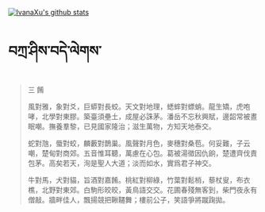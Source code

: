 [![IvanaXu's github stats](https://github-readme-stats.vercel.app/api?username=IvanaXu&show_icons=true)](https://github.com/anuraghazra/github-readme-stats)
# བཀྲ་ཤིས་བདེ་ལེགས་
> 三 餚
> 
> 風對雅，象對爻，巨蟒對長蛟。天文對地理，蟋蟀對螵蛸。龍生矯，虎咆哮，北學對東膠。築臺須壘土，成屋必誅茅。潘岳不忘秋興賦，邊韶常被晝眠嘲。撫養羣黎，已見國家隆治；滋生萬物，方知天地泰交。
> 
> 蛇對虺，蜃對蛟，麟藪對鵲巢。風聲對月色，麥穗對桑苞。何妥難，子云嘲，楚甸對商郊。五音惟耳聽，萬慮在心包。葛被湯徵因仇餉，楚遭齊伐責包茅。高矣若天，洵是聖人大道；淡而如水，實爲君子神交。
> 
> 牛對馬，犬對貓，旨酒對嘉餚。桃紅對柳綠，竹葉對鬆梢，藜杖叟，布衣樵，北野對東郊。白駒形皎皎，黃鳥語交交。花圃春殘無客到，柴門夜永有僧敲。牆畔佳人，飄揚競把鞦韆舞；樓前公子，笑語爭將蹴踘拋。
>